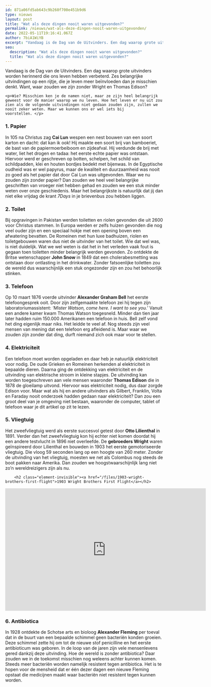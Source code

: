 ```yaml
---
id: 871a06fd5ab643c9b260f700e451b9d6
type: nieuws
layout: post
title: "Wat als deze dingen nooit waren uitgevonden?"
permalink: /nieuws/wat-als-deze-dingen-nooit-waren-uitgevonden/
date: 2022-05-11T19:16:41.067Z
author: 7biA1WiYB
excerpt: "Vandaag is de Dag van de Uitvinders. Een dag waarop grote uitvinders worden herinnerd die ons leven hebben verbeterd. Zes belangrijke uitvindingen op een rijtje, die je leven meer beïnvloeden dan je misschien denkt. Want, waar zouden we zijn zonder Wright en Thomas Edison?  "
seo:
  description: "Wat als deze dingen nooit waren uitgevonden?"
  title: "Wat als deze dingen nooit waren uitgevonden?"
---
```

Vandaag is de Dag van de Uitvinders. Een dag waarop grote uitvinders worden herinnerd die ons leven hebben verbeterd. Zes belangrijke uitvindingen op een rijtje, die je leven meer beïnvloeden dan je misschien denkt. Want, waar zouden we zijn zonder Wright en Thomas Edison?  

    <p>Wie? Misschien ken je de namen niet, maar ze zijn heel belangrijk geweest voor de manier waarop we nu leven. Hoe het leven er nu uit zou zien als de volgende uitvindingen niet gedaan zouden zijn, zullen we nooit zeker weten. Maar we kunnen ons er wel iets bij voorstellen. </p>
<h3>1. Papier</h3>
<p>In 105 na Christus zag <strong>Cai Lun</strong> wespen een nest bouwen van een soort karton en dacht: dat kan ik ook! Hij maakte een soort brij van bamboeriet, de bast van de papiermoerbeiboom en zijdeafval. Hij verdunde de brij met water, liet het drogen en tadaa: het eerste echte papier was ontstaan. Hiervoor werd er geschreven op botten, schelpen, het schild van schildpadden, klei en houten bordjes bedekt met bijenwas. In de Egyptische oudheid was er wel papyrus, maar de kwaliteit en duurzaamheid was nooit zo goed als het papier dat door Cai Lun was uitgevonden. Waar we nu zouden zijn zonder papier? Dan zouden we heel veel belangrijke geschriften van vroeger niet hebben gehad en zouden we een stuk minder weten over onze geschiedenis. Maar het belangrijkste is natuurlijk dat jij dan niet elke vrijdag de krant <em>7Days </em>in je brievenbus zou hebben liggen.</p>
<h3>2. Toilet</h3>
<p>Bij opgravingen in Pakistan werden toiletten en riolen gevonden die uit 2600 voor Christus stammen. In Europa werden er zelfs huizen gevonden die nog veel ouder zijn en een speciaal hokje met een opening boven een afwatering bevatten. De Romeinen met hun luxe badhuizen, riolen en toiletgebouwen waren dus niet de uitvinder van het toilet. Wie dat wel was, is niet duidelijk. Wat we wel weten is dat het in het verleden vaak fout is gegaan toen toiletten minder belangrijk werden gevonden. Zo ontdekte de Britse wetenschapper <strong>John Snow</strong> in 1849 dat een cholerabesmetting was ontstaan door ontlasting in het drinkwater. Zonder fatsoenlijke toiletten zou de wereld dus waarschijnlijk een stuk ongezonder zijn en zou het behoorlijk stinken.</p>
<h3>3. Telefoon</h3>
<p>Op 10 maart 1876 voerde uitvinder <strong>Alexander Graham Bell</strong> het eerste telefoongesprek ooit. Door zijn zelfgemaakte telefoon zei hij tegen zijn laboratoriumassistent: <em>‘Mister Watson, come here. I want to see you.’</em> Vanuit een andere kamer kwam Thomas Watson toegesneld. Minder dan tien jaar later hadden ruim 150.000 Amerikanen een telefoon in huis. Bell zelf vond het ding eigenlijk maar niks. Het leidde te veel af. Nog steeds zijn veel mensen van mening dat een telefoon erg afleidend is. Maar waar we zouden zijn zonder dat ding, durft niemand zich ook maar voor te stellen.</p>
<h3>4. Elektriciteit</h3>
<p>Een telefoon moet worden opgeladen en daar heb je natuurlijk elektriciteit voor nodig. De oude Grieken en Romeinen herkenden al elektriciteit in bepaalde dieren. Daarna ging de ontdekking van elektriciteit en de uitvinding van elektrische stroom in kleine stapjes. De uitvinding kan worden toegeschreven aan vele mensen waaronder <strong>Thomas Edison</strong> die in 1878 de gloeilamp uitvond. Hiervoor was elektriciteit nodig, dus daar zorgde Edison voor. Maar wat als hij en andere uitvinders als Gilbert, Franklin, Volta en Faraday nooit onderzoek hadden gedaan naar elektriciteit? Dan zou een groot deel van je omgeving niet bestaan, waaronder de computer, tablet of telefoon waar je dit artikel op zit te lezen.</p>
<h3>5. Vliegtuig</h3>
<p>Het zweefvliegtuig werd als eerste succesvol getest door <strong>Otto Lilienthal</strong> in 1891. Verder dan het zweefvliegtuig kon hij echter niet komen doordat hij een andere testvlucht in 1896 niet overleefde. De <strong>gebroeders Wright</strong> waren geïnspireerd door Lilienthal en bouwden in 1903 het eerste gemotoriseerde vliegtuig. Die vloog 59 seconden lang op een hoogte van 260 meter. Zonder de uitvinding van het vliegtuig, moesten we net als Colombus nog steeds de boot pakken naar Amerika. Dan zouden we hoogstwaarschijnlijk lang niet zo’n wereldreizigers zijn als nu.</p>
<p><div class="media media-element-container media-default"><div id="file-535249" class="file file-video file-video-youtube">

        <h2 class="element-invisible"><a href="/files/1903-wright-brothers-first-flight">1903 Wright Brothers First Flight</a></h2>
    
  
  <div class="content">
    <div class="media-youtube-video media-element file-default media-youtube-1">
  <iframe class="media-youtube-player" width="640" height="390" title="1903 Wright Brothers First Flight" src="https://www.youtube.com/embed/A-CvkEUSAO4?wmode=opaque&controls=" name="1903 Wright Brothers First Flight" frameborder="0" allowfullscreen="">Video van 1903 Wright Brothers First Flight</iframe>
</div>
  </div>

  
</div>
</div>
<h3>6. Antibiotica</h3>
<p>In 1928 ontdekte de Schotse arts en bioloog <strong>Alexander Fleming</strong> per toeval dat in de buurt van een bepaalde schimmel geen bacteriën konden groeien. Deze schimmel zette hij om tot de nieuwe stof penicilline en het eerste antibioticum was geboren. In de loop van de jaren zijn vele mensenlevens gered dankzij deze uitvinding. Hoe de wereld is zonder antibiotica? Daar zouden we in de toekomst misschien nog weleens achter kunnen komen. Steeds meer bacteriën worden namelijk resistent tegen antibiotica. Het is te hopen voor de mensheid dat er één dezer dagen een nieuwe Fleming opstaat die medicijnen maakt waar bacteriën niet resistent tegen kunnen worden.</p>  
